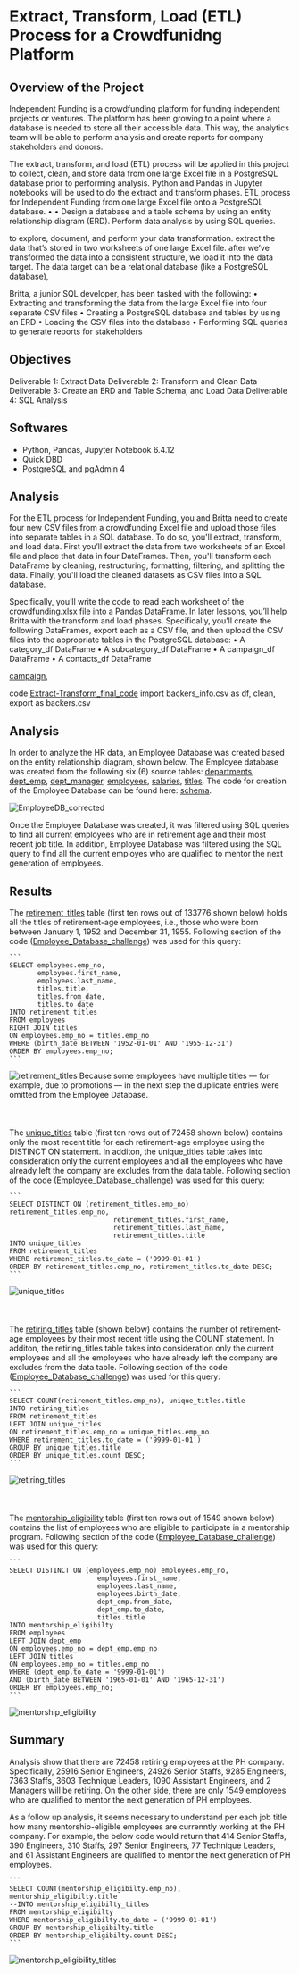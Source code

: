 # Extract, Transform, Load (ETL) Process for a Crowdfunidng Platform

## Overview of the Project

Independent Funding is a crowdfunding platform for funding independent projects or ventures. The platform has been growing to a point where a database is needed to 
store all their accessible data. This way, the analytics team will be able to perform analysis and create reports for company stakeholders and donors.

The extract, transform, and load (ETL) process will be applied in this project to collect, clean, and store data from one large Excel file in a PostgreSQL database
prior to performing analysis. Python and Pandas in Jupyter notebooks will be used to do the extract and transform phases. ETL process for Independent Funding
from one large Excel file onto a PostgreSQL database. •	•	Design a database and a table schema by using an entity relationship diagram (ERD).
Perform data analysis by using SQL queries.

to explore, document, and perform your data transformation.
extract the data that’s stored in two worksheets of one large Excel file.
after we’ve transformed the data into a consistent structure, we load it into the data target. The data target can be a relational database (like a PostgreSQL database), 

Britta, a junior SQL developer, has been tasked with the following:
•	Extracting and transforming the data from the large Excel file into four separate CSV files
•	Creating a PostgreSQL database and tables by using an ERD
•	Loading the CSV files into the database
•	Performing SQL queries to generate reports for stakeholders



## Objectives
Deliverable 1: Extract Data
Deliverable 2: Transform and Clean Data
Deliverable 3: Create an ERD and Table Schema, and Load Data
Deliverable 4: SQL Analysis

## Softwares
- Python, Pandas, Jupyter Notebook 6.4.12
- Quick DBD
- PostgreSQL and pgAdmin 4

## Analysis
For the ETL process for Independent Funding, you and Britta need to create four new CSV files from a crowdfunding Excel file and upload those files into separate tables in a SQL database. To do so, you'll extract, transform, and load data. First you’ll extract the data from two worksheets of an Excel file and place that data in four DataFrames. Then, you'll transform each DataFrame by cleaning, restructuring, formatting, filtering, and splitting the data. Finally, you'll load the cleaned datasets as CSV files into a SQL database.

Specifically, you’ll write the code to read each worksheet of the crowdfunding.xlsx file into a Pandas DataFrame. In later lessons, you’ll help Britta with the transform and load phases. Specifically, you’ll create the following DataFrames, export each as a CSV file, and then upload the CSV files into the appropriate tables in the PostgreSQL database:
•	A category_df DataFrame
•	A subcategory_df DataFrame
•	A campaign_df DataFrame
•	A contacts_df DataFrame


[campaign](https://github.com/MSF2141/Crowdfunding-ETL/blob/d4faa810a0f53cd258f4f96daeee256de986c9b2/campaign.csv), 


code [Extract-Transform_final_code](https://github.com/MSF2141/Crowdfunding-ETL/blob/9dd4fdb27ddd4697dcabb9383d59502ab6c1ae92/Extract-Transform_final_code.ipynb)
import backers_info.csv as df, clean, export as backers.csv 


## Analysis
In order to analyze the HR data, an Employee Database was created based on the entity relationship diagram, shown below. The Employee database was created from the following six (6) source tables: [departments](https://github.com/MSF2141/Pewlett-Hackard-Analysis./blob/6fd7a0dbeadaab27cd0da36f2696bae390c65024/Data/departments.csv), [dept_emp](https://github.com/MSF2141/Pewlett-Hackard-Analysis./blob/fd31e8af4ec01033a5251bdd40f4213a55006d05/Data/dept_emp.csv), [dept_manager](https://github.com/MSF2141/Pewlett-Hackard-Analysis./blob/715eb31e77e2a2404af35849f5fa4fd0e7fd6769/Data/dept_manager.csv), [employees](https://github.com/MSF2141/Pewlett-Hackard-Analysis./blob/0d0f29f9b7206340b23d879e3dce452120255bb4/Data/employees.csv), [salaries](https://github.com/MSF2141/Pewlett-Hackard-Analysis./blob/bbf490d37780e5fa46727235e5fc4a86f67dd21d/Data/salaries.csv), [titles](https://github.com/MSF2141/Pewlett-Hackard-Analysis./blob/8055755fae4ef01166962f3c0fa0efe4d42d7ede/Data/titles.csv). The code for creation of the Employee Database can be found here:
[schema](https://github.com/MSF2141/Pewlett-Hackard-Analysis./blob/88f39d43b732f025475042ad5b01fd094b01443e/Queries/schema.sql).

![EmployeeDB_corrected](https://github.com/MSF2141/Pewlett-Hackard-Analysis./blob/8fe1f28002145b1d6d31c31df98789ae835ca774/EmployeeDB_corrected.png)

Once the Employee Database was created, it was filtered using SQL queries to find all current employees who are in retirement age and their most recent job title. In addition, Employee Database was filtered using the SQL query to find all the current employes who are qualified to mentor the next generation of employees. 

## Results
The [retirement_titles](https://github.com/MSF2141/Pewlett-Hackard-Analysis./blob/19c1eb13c2efdc16b1b359975aa05fd6bb84ce4f/Data/retirement_titles.csv) table (first ten rows out of 133776 shown below) holds all the titles of retirement-age employees, i.e., those who were born between January 1, 1952 and December 31, 1955. Following section of the code ([Employee_Database_challenge](https://github.com/MSF2141/Pewlett-Hackard-Analysis./blob/eb6c106923eec32f0185da8f0593ece89dbb43c6/Queries/Employee_Database_challenge.sql)) was used for this query:

````
```
SELECT employees.emp_no,
       employees.first_name,
       employees.last_name,
       titles.title,
       titles.from_date,
       titles.to_date
INTO retirement_titles
FROM employees
RIGHT JOIN titles
ON employees.emp_no = titles.emp_no
WHERE (birth_date BETWEEN '1952-01-01' AND '1955-12-31')
ORDER BY employees.emp_no;
```
````

![retirement_titles](https://github.com/MSF2141/Pewlett-Hackard-Analysis./blob/b6b8c0763c37efad72bd4e16bbc0f0f3a0e1f39b/Data/retirement_titles.png)
Because some employees have multiple titles — for example, due to promotions — in the next step the duplicate entries were omitted from the Employee Database. 
<br />
<br />
<br />
<br />
The [unique_titles](https://github.com/MSF2141/Pewlett-Hackard-Analysis./blob/180ea5c039c4c21314f5b68bff2f06445709ba23/Data/unique_titles.csv) table (first ten rows out of 72458 shown below) contains only the most recent title for each retirement-age employee using the DISTINCT ON statement. In additon, the unique_titles table takes into consideration only the current employees and all the employees who have already left the company are excludes from the data table. Following section of the code ([Employee_Database_challenge](https://github.com/MSF2141/Pewlett-Hackard-Analysis./blob/eb6c106923eec32f0185da8f0593ece89dbb43c6/Queries/Employee_Database_challenge.sql)) was used for this query:

````
```
SELECT DISTINCT ON (retirement_titles.emp_no) retirement_titles.emp_no,
					      retirement_titles.first_name,
					      retirement_titles.last_name,
					      retirement_titles.title
INTO unique_titles
FROM retirement_titles
WHERE retirement_titles.to_date = ('9999-01-01')
ORDER BY retirement_titles.emp_no, retirement_titles.to_date DESC;
```
````

![unique_titles](https://github.com/MSF2141/Pewlett-Hackard-Analysis./blob/c61805636c03d2f8d474c9f75ff47ae822a1d5ca/Data/unique_titles.png)
<br />
<br />
<br />
<br />
The [retiring_titles](https://github.com/MSF2141/Pewlett-Hackard-Analysis./blob/667b71b70c010f8b582bccbe269f7a3c8654e115/Data/retiring_titles.csv) table (shown below) contains the number of retirement-age employees by their most recent title using the COUNT statement. In additon, the retiring_titles table takes into consideration only the current employees and all the employees who have already left the company are excludes from the data table. Following section of the code ([Employee_Database_challenge](https://github.com/MSF2141/Pewlett-Hackard-Analysis./blob/eb6c106923eec32f0185da8f0593ece89dbb43c6/Queries/Employee_Database_challenge.sql)) was used for this query: 

````
```
SELECT COUNT(retirement_titles.emp_no), unique_titles.title
INTO retiring_titles
FROM retirement_titles
LEFT JOIN unique_titles
ON retirement_titles.emp_no = unique_titles.emp_no
WHERE retirement_titles.to_date = ('9999-01-01')
GROUP BY unique_titles.title
ORDER BY unique_titles.count DESC;
```
````

![retiring_titles](https://github.com/MSF2141/Pewlett-Hackard-Analysis./blob/41bd283d906456bbdd0256832483ed4945f41d0a/Data/retiring_titles.png)
<br />
<br />
<br />
<br />
The [mentorship_eligibility](https://github.com/MSF2141/Pewlett-Hackard-Analysis./blob/b601dcc4068c422427f04241432a7411532b9523/Data/mentorship_eligibility.csv) table (first ten rows out of 1549 shown below) contains the list of employees who are eligible to participate in a mentorship program. Following section of the code ([Employee_Database_challenge](https://github.com/MSF2141/Pewlett-Hackard-Analysis./blob/eb6c106923eec32f0185da8f0593ece89dbb43c6/Queries/Employee_Database_challenge.sql)) was used for this query: 

````
```
SELECT DISTINCT ON (employees.emp_no) employees.emp_no, 
	   			      employees.first_name,
	   			      employees.last_name,
	   			      employees.birth_date,
	   			      dept_emp.from_date,
	   			      dept_emp.to_date,
	   			      titles.title 
INTO mentorship_eligibilty 
FROM employees
LEFT JOIN dept_emp 
ON employees.emp_no = dept_emp.emp_no
LEFT JOIN titles
ON employees.emp_no = titles.emp_no
WHERE (dept_emp.to_date = '9999-01-01')
AND (birth_date BETWEEN '1965-01-01' AND '1965-12-31')
ORDER BY employees.emp_no;
```
````

![mentorship_eligibility](https://github.com/MSF2141/Pewlett-Hackard-Analysis./blob/d4505a32fc2131887dfc7e04daaa43f78b8a7225/Data/mentorship_eligibility.png)

## Summary
Analysis show that there are 72458 retiring employees at the PH company. Specifically, 25916 Senior Engineers, 24926 Senior Staffs, 9285 Engineers, 7363 Staffs, 3603 Technique Leaders, 1090 Assistant Engineers, and 2 Managers will be retiring. On the other side, there are only 1549 employees who are qualified to mentor the next generation of PH employees. 

As a follow up analysis, it seems necessary to understand per each job title how many mentorship-eligible employees are currenntly working at the PH company. 
For example, the below code would return that 414 Senior Staffs, 390 Engineers, 310 Staffs, 297	Senior Engineers, 77 Technique Leaders, and 61 Assistant Engineers are qualified to mentor the next generation of PH employees. 

````
```
SELECT COUNT(mentorship_eligibilty.emp_no), mentorship_eligibilty.title
--INTO mentorship_eligibilty_titles
FROM mentorship_eligibilty
WHERE mentorship_eligibilty.to_date = ('9999-01-01')
GROUP BY mentorship_eligibilty.title
ORDER BY mentorship_eligibilty.count DESC;
```
````

![mentorship_eligibility_titles](https://github.com/MSF2141/Pewlett-Hackard-Analysis./blob/b46076910fdfff5a54a7185ecd257004b15c4726/Data/mentorship_eligibility_titles.png)

